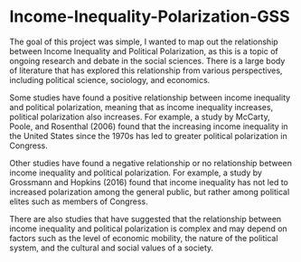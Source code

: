 # Income-Inequality-Polarization-GSS

The goal of this project was simple, I wanted to map out the relationship between Income Inequality and Political Polarization, as this is a topic 
of ongoing research and debate in the social sciences. There is a large body of literature that has explored this relationship from various perspectives,
including political science, sociology, and economics.

Some studies have found a positive relationship between income inequality and political polarization, meaning that as income inequality increases, political polarization also increases. For example, a study by McCarty, Poole, and Rosenthal (2006) found that the increasing income inequality in the United States since the 1970s has led to greater political polarization in Congress.

Other studies have found a negative relationship or no relationship between income inequality and political polarization. For example, a study by Grossmann and Hopkins (2016) found that income inequality has not led to increased polarization among the general public, but rather among political elites such as members of Congress.

There are also studies that have suggested that the relationship between income inequality and political polarization is complex and may depend on factors such as the level of economic mobility, the nature of the political system, and the cultural and social values of a society.
